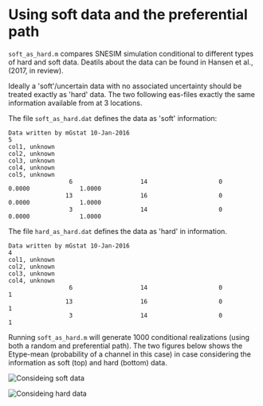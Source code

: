 # Using soft data and the preferential path

`soft_as_hard.m` compares SNESIM simulation conditional to different types of hard and soft data. Deatils about the data can be 
found in Hansen et al., (2017, in review).

Ideally a 'soft'/uncertain data with no associated uncertainty should be treated exactly as 'hard' data. The two following eas-files 
exactly the same information available from at 3 locations. 


The file `soft_as_hard.dat` defines the data as 'soft' information:
```
Data written by mGstat 10-Jan-2016
5
col1, unknown
col2, unknown
col3, unknown
col4, unknown
col5, unknown
                 6                   14                    0              0.0000              1.0000
                13                   16                    0              0.0000              1.0000
                 3                   14                    0              0.0000              1.0000
```

The file `hard_as_hard.dat` defines the data as 'hard' in information.
```
Data written by mGstat 10-Jan-2016
4
col1, unknown
col2, unknown
col3, unknown
col4, unknown
                 6                   14                    0             1
                13                   16                    0             1
                 3                   14                    0             1
```

Running `soft_as_hard.m` will generate 1000 conditional realizations (using both a random and preferential path). The two figures below shows the Etype-mean 
(probability of a channel in this case) in case considering the information as soft (top) and hard (bottom) data.

![Consideing soft data](https://raw.githubusercontent.com/ergosimulation/mpslib/master/examples/soft_as_hard/snes_id4_n1000.png)

![Consideing hard data](https://raw.githubusercontent.com/ergosimulation/mpslib/master/examples/soft_as_hard/snes_id6_n1000.png)

